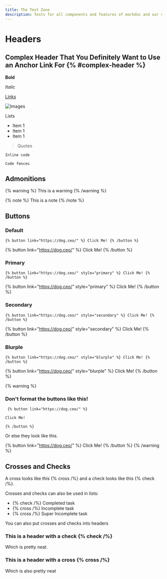 ```yaml
---
title: The Test Zone
description: Tests for all components and features of markdoc and our custom Markdoc build.
---
```


# Headers

## Complex Header That You Definitely Want to Use an Anchor Link For {% #complex-header %} 

**Bold**

_Italic_

[Links](/docs/nodes)

![Images](/logo.svg)

Lists
- Item 1
- Item 1
- Item 1

> Quotes

`Inline code`

```
Code fences
```

## Admonitions

{% warning %} This is a warning {% /warning %}

{% note %} This is a note {% /note %}

## Buttons

### Default

`{% button link="https://dog.ceo/" %} Click Me! {% /button %}`

{% button link="https://dog.ceo/" %} Click Me! {% /button %}

### Primary

`{% button link="https://dog.ceo/" style="primary" %} Click Me! {% /button %}`

{% button link="https://dog.ceo/" style="primary" %} Click Me! {% /button %}

### Secondary

`{% button link="https://dog.ceo/" style="secondary" %} Click Me! {% /button %}`

{% button link="https://dog.ceo/" style="secondary" %} Click Me! {% /button %}

### Blurple

` {% button link="https://dog.ceo/" style="blurple" %} Click Me! {% /button %} `

{% button link="https://dog.ceo/" style="blurple" %} Click Me! {% /button %}


{% warning %}
### Don't format the buttons like this!
` {% button link="https://dog.ceo/" %}`

`Click Me!`

`{% /button %}`

Or else they look like this.

{% button link="https://dog.ceo/" %} 
Click Me! 
{% /button %}
{% /warning %}

## Crosses and Checks 
A cross looks like this {% cross /%} and a check looks like this {% check /%}.

Crosses and checks can also be used in lists:
- {% check /%} Completed task
- {% cross /%} Incomplete task
- {% cross /%} Super Incomplete task 

You can also put crosses and checks into headers 

### This is a header with a check {% check /%}
Which is pretty neat.

### This is a header with a cross {% cross /%}
Which is also pretty neat